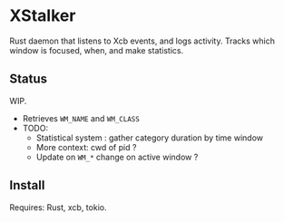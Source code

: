 XStalker
========

Rust daemon that listens to Xcb events, and logs activity.
Tracks which window is focused, when, and make statistics.

Status
------

WIP.
* Retrieves `WM_NAME` and `WM_CLASS`
* TODO:
	* Statistical system : gather category duration by time window
	* More context: cwd of pid ?
	* Update on `WM_*` change on active window ?

Install
-------

Requires: Rust, xcb, tokio.

